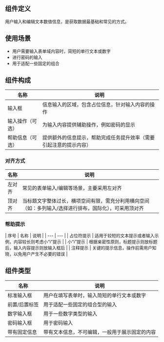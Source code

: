 ## 组件定义

用户输入和编辑文本数值信息，是获取数据最基础和常见的方式。

## 使用场景

- 用户需要输入表单域内容时，简短的单行文本或数字  
- 进行密码的输入  
- 用于适配一些固定的组合

## 组件构成

| 名称 | 说明  |
| --- | ---  |
| 输入框 | 信息输入的区域，包含占位信息，针对输入内容的操作 |
| 输入操作（可选） | 为输入内容提供辅助操作，例如密码的显示 |
| 帮助信息（可选） | 提供额外的信息提示，帮助完成任务提升效率（需要引起注意的提示内容）|

### 对齐方式

| 名称 | 说明  |
| --- | ---  |
| 左对齐 | 常见的表单输入/编辑等场景，主要采用左对齐 |
| 顶对齐 | 当标题文字整体过长，横项空间有限，需充分利用横向空间（如：多列输入/选择进行排布，国际化），可采用顶对齐 |

### 帮助提示

| 序号 | 名称 | 说明  |
| --- | ---  |
| 占位符提示 | 适用于较短的文本提示或者输入示例，内容较长则考虑小“i”提示 |
| 小“i”提示 | 根据亲密性原则，标题提示则放标题后，输入内容提示则放输入框后 |
| 注释提示 | 关键的提示信息，操作前需用户知晓，以免用户产生不必要的错误 |

## 组件类型

| 名称 | 说明  |
| --- | ---  |
| 标准输入框 | 用户在填写表单时，输入简短的单行文本或数字 |
| 前置/后置标签 | 用于适配一些固定的组合型的输入 |
| 数字输入框 | 用于一些数字类型的输入 |
| 密码输入框 | 用于密码输入 |
| 带有固定信息 | 带有文本信息，不可编辑，一般用于展示固定的内容 |
